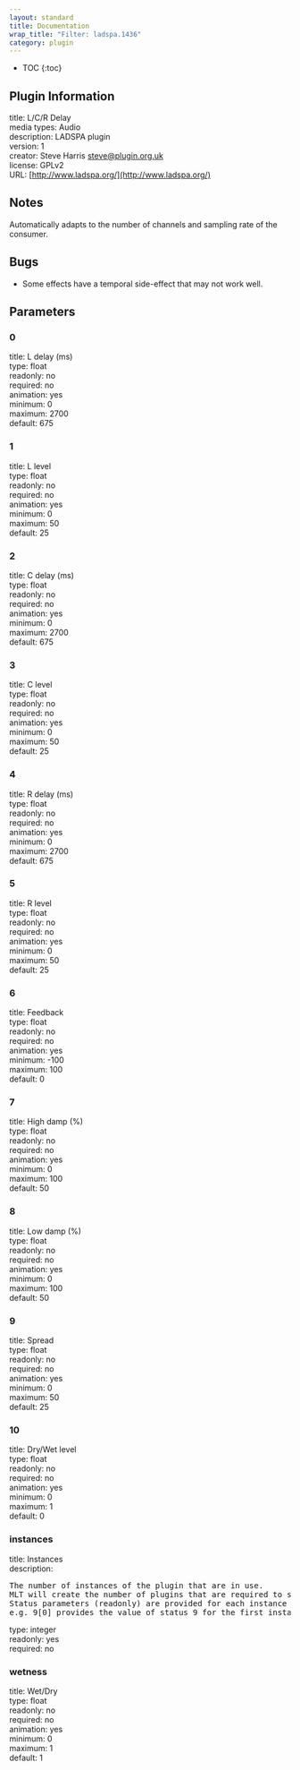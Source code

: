 ```yaml
---
layout: standard
title: Documentation
wrap_title: "Filter: ladspa.1436"
category: plugin
---
```

* TOC
{:toc}

## Plugin Information

title: L/C/R Delay  
media types:
Audio  
description: LADSPA plugin  
version: 1  
creator: Steve Harris <steve@plugin.org.uk>  
license: GPLv2  
URL: [http://www.ladspa.org/](http://www.ladspa.org/)  

## Notes

Automatically adapts to the number of channels and sampling rate of the consumer.

## Bugs

* Some effects have a temporal side-effect that may not work well.


## Parameters

### 0

title: L delay (ms)    
type: float  
readonly: no  
required: no  
animation: yes  
minimum: 0  
maximum: 2700  
default: 675  

### 1

title: L level    
type: float  
readonly: no  
required: no  
animation: yes  
minimum: 0  
maximum: 50  
default: 25  

### 2

title: C delay (ms)    
type: float  
readonly: no  
required: no  
animation: yes  
minimum: 0  
maximum: 2700  
default: 675  

### 3

title: C level    
type: float  
readonly: no  
required: no  
animation: yes  
minimum: 0  
maximum: 50  
default: 25  

### 4

title: R delay (ms)    
type: float  
readonly: no  
required: no  
animation: yes  
minimum: 0  
maximum: 2700  
default: 675  

### 5

title: R level    
type: float  
readonly: no  
required: no  
animation: yes  
minimum: 0  
maximum: 50  
default: 25  

### 6

title: Feedback    
type: float  
readonly: no  
required: no  
animation: yes  
minimum: -100  
maximum: 100  
default: 0  

### 7

title: High damp (%)    
type: float  
readonly: no  
required: no  
animation: yes  
minimum: 0  
maximum: 100  
default: 50  

### 8

title: Low damp (%)    
type: float  
readonly: no  
required: no  
animation: yes  
minimum: 0  
maximum: 100  
default: 50  

### 9

title: Spread    
type: float  
readonly: no  
required: no  
animation: yes  
minimum: 0  
maximum: 50  
default: 25  

### 10

title: Dry/Wet level    
type: float  
readonly: no  
required: no  
animation: yes  
minimum: 0  
maximum: 1  
default: 0  

### instances

title: Instances    
description:
<pre>
The number of instances of the plugin that are in use.
MLT will create the number of plugins that are required to support the number of audio channels.
Status parameters (readonly) are provided for each instance and are accessed by specifying the instance number after the identifier (starting at zero).
e.g. 9[0] provides the value of status 9 for the first instance.
</pre>
type: integer  
readonly: yes  
required: no  

### wetness

title: Wet/Dry    
type: float  
readonly: no  
required: no  
animation: yes  
minimum: 0  
maximum: 1  
default: 1  

